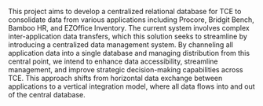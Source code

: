 This project aims to develop a centralized relational database for TCE to consolidate data from various applications including Procore, Bridgit Bench, Bamboo HR, and EZOffice Inventory. The current system involves complex inter-application data transfers, which this solution seeks to streamline by introducing a centralized data management system. By channeling all application data into a single database and managing distribution from this central point, we intend to enhance data accessibility, streamline management, and improve strategic decision-making capabilities across TCE. This approach shifts from horizontal data exchange between applications to a vertical integration model, where all data flows into and out of the central database.
